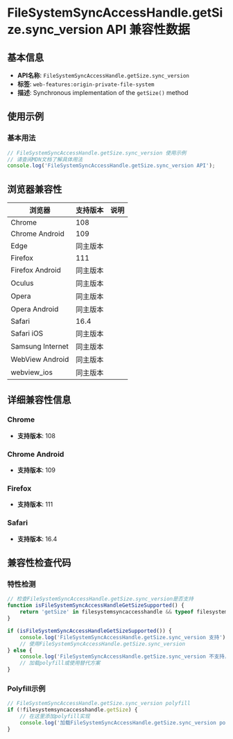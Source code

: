 # FileSystemSyncAccessHandle.getSize.sync_version API 兼容性数据

## 基本信息

- **API名称**: `FileSystemSyncAccessHandle.getSize.sync_version`
- **标签**: `web-features:origin-private-file-system`
- **描述**: Synchronous implementation of the `getSize()` method

## 使用示例

### 基本用法

```javascript
// FileSystemSyncAccessHandle.getSize.sync_version 使用示例
// 请查阅MDN文档了解具体用法
console.log('FileSystemSyncAccessHandle.getSize.sync_version API');
```

## 浏览器兼容性

| 浏览器 | 支持版本 | 说明 |
|--------|----------|------|
| Chrome | 108 |  |
| Chrome Android | 109 |  |
| Edge | 同主版本 |  |
| Firefox | 111 |  |
| Firefox Android | 同主版本 |  |
| Oculus | 同主版本 |  |
| Opera | 同主版本 |  |
| Opera Android | 同主版本 |  |
| Safari | 16.4 |  |
| Safari iOS | 同主版本 |  |
| Samsung Internet | 同主版本 |  |
| WebView Android | 同主版本 |  |
| webview_ios | 同主版本 |  |

## 详细兼容性信息

### Chrome

- **支持版本**: 108

### Chrome Android

- **支持版本**: 109

### Firefox

- **支持版本**: 111

### Safari

- **支持版本**: 16.4

## 兼容性检查代码

### 特性检测

```javascript
// 检查FileSystemSyncAccessHandle.getSize.sync_version是否支持
function isFileSystemSyncAccessHandleGetSizeSupported() {
    return 'getSize' in filesystemsyncaccesshandle && typeof filesystemsyncaccesshandle.getSize === 'function';
}

if (isFileSystemSyncAccessHandleGetSizeSupported()) {
    console.log('FileSystemSyncAccessHandle.getSize.sync_version 支持');
    // 使用FileSystemSyncAccessHandle.getSize.sync_version
} else {
    console.log('FileSystemSyncAccessHandle.getSize.sync_version 不支持，需要polyfill');
    // 加载polyfill或使用替代方案
}
```

### Polyfill示例

```javascript
// FileSystemSyncAccessHandle.getSize.sync_version polyfill
if (!filesystemsyncaccesshandle.getSize) {
    // 在这里添加polyfill实现
    console.log('加载FileSystemSyncAccessHandle.getSize.sync_version polyfill');
}
```

